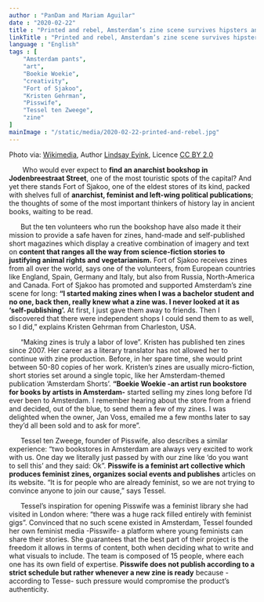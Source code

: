 ```yaml
---
author : "PanDam and Mariam Aguilar"
date : "2020-02-22"
title : "Printed and rebel, Amsterdam’s zine scene survives hipsters and tourists"
linkTitle : "Printed and rebel, Amsterdam’s zine scene survives hipsters and tourists"
language : "English"
tags : [
    "Amsterdam pants",
    "art",
    "Boekie Woekie",
    "creativity",
    "Fort of Sjakoo",
    "Kristen Gehrman",
    "Pisswife",
    "Tessel ten Zweege",
    "zine"
]
mainImage : "/static/media/2020-02-22-printed-and-rebel.jpg"
---
```

Photo via: [Wikimedia](https://en.wikipedia.org/wiki/Zine#/media/File:SF_punk_zines_at_Prelinger_Library.jpg), Author [Lindsay Eyink](https://www.flickr.com/photos/leyink/6837528156), Licence [CC BY 2.0](https://creativecommons.org/licenses/by/2.0)

<!-- <a class="fancybox image" href="">Wikimedia&nbsp; &nbsp; Author:</a>
<a class="fancybox image" href="https://en.wikipedia.org/wiki/Zine#/media/File:SF_punk_zines_at_Prelinger_Library.jpg">W</a>
<a class="fancybox image" href="https://en.wikipedia.org/wiki/Zine#/media/File:SF_punk_zines_at_Prelinger_Library.jpg">&nbsp;</a>
<a class="mw-mmv-license" href="https://creativecommons.org/licenses/by/2.0" target="_blank" rel="noopener noreferrer">CC BY 2.0</a>
<a href="">Lindsay Eyink&nbsp; &nbsp;Licence&nbsp;</a> -->

&nbsp;&nbsp;&nbsp;&nbsp;&nbsp;&nbsp; Who would ever expect to **find an anarchist bookshop in Jodenbreestraat Street**, one of the most touristic spots of the capital? And yet there stands Fort of Sjakoo, one of the eldest stores of its kind, packed with shelves full of **anarchist, feminist and left-wing political publications**; the thoughts of some of the most important thinkers of history lay in ancient books, waiting to be read.

&nbsp;&nbsp;&nbsp;&nbsp;&nbsp;&nbsp;But the ten volunteers who run the bookshop have also made it their mission to provide a safe haven for zines, hand-made and self-published short magazines which display a creative combination of imagery and text on **content that ranges all the way from science-fiction stories to justifying animal rights and vegetarianism.**
Fort of Sjakoo receives zines from all over the world, says one of the volunteers, from European countries like England, Spain, Germany and Italy, but also from Russia, North-America and Canada. Fort of Sjakoo has promoted and supported Amsterdam’s zine scene for long: **“I started making zines when I was a bachelor student and no one, back then, really knew what a zine was. I never looked at it as ‘self-publishing’.** At first, I just gave them away to friends. Then I discovered that there were independent shops I could send them to as well, so I did,” explains Kristen Gehrman from Charleston, USA.

&nbsp;&nbsp;&nbsp;&nbsp;&nbsp;&nbsp;“Making zines is truly a labor of love”. Kristen has published ten zines since 2007. Her career as a literary translator has not allowed her to continue with zine production. Before, in her spare time, she would print between 50-80 copies of her work. Kristen’s zines are usually micro-fiction, short stories set around a single topic, like her Amsterdam-themed publication ‘Amsterdam Shorts’. **“Boekie Woekie -an artist run bookstore for books by artists in Amsterdam-** started selling my zines long before I’d ever been to Amsterdam. I remember hearing about the store from a friend and decided, out of the blue, to send them a few of my zines. I was delighted when the owner, Jan Voss, emailed me a few months later to say they’d all been sold and to ask for more”.

&nbsp;&nbsp;&nbsp;&nbsp;&nbsp;&nbsp;Tessel ten Zweege, founder of Pisswife, also describes a similar experience: “two bookstores in Amsterdam are always very excited to work with us. One day we literally just passed by with our zine like ‘do you want to sell this’ and they said: Ok”. **Pisswife is a feminist art collective which produces feminist zines, organizes social events and publishes** articles on its website. “It is for people who are already feminist, so we are not trying to convince anyone to join our cause,” says Tessel.

&nbsp;&nbsp;&nbsp;&nbsp;&nbsp;&nbsp;Tessel’s inspiration for opening Pisswife was a feminist library she had visited in London where: “there was a huge rack filled entirely with feminist gigs”. Convinced that no such scene existed in Amsterdam, Tessel founded her own feminist media -Pisswife- a platform where young feminists can share their stories. She guarantees that the best part of their project is the freedom it allows in terms of content, both when deciding what to write and what visuals to include. The team is composed of 15 people, where each one has its own field of expertise. **Pisswife does not publish according to a strict schedule but rather whenever a new zine is ready** because -according to Tesse- such pressure would compromise the product’s authenticity.